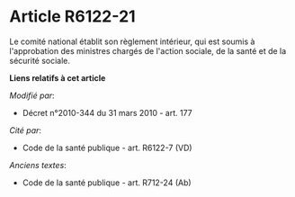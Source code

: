 # Article R6122-21

Le comité national établit son règlement intérieur, qui est soumis à l'approbation des ministres chargés de l'action sociale,
de la santé et de la sécurité sociale.

**Liens relatifs à cet article**

_Modifié par_:

  - Décret n°2010-344 du 31 mars 2010 - art. 177

_Cité par_:

  - Code de la santé publique - art. R6122-7 (VD)

_Anciens textes_:

  - Code de la santé publique - art. R712-24 (Ab)
